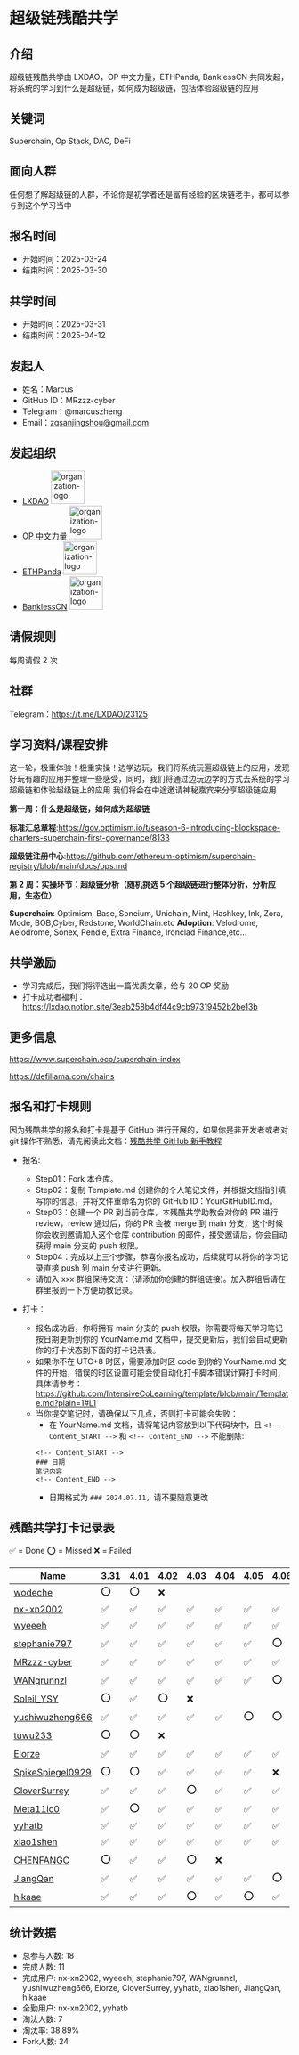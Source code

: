 
# 超级链残酷共学

## 介绍

超级链残酷共学由 LXDAO，OP 中文力量，ETHPanda, BanklessCN 共同发起，将系统的学习到什么是超级链，如何成为超级链，包括体验超级链的应用

## 关键词

Superchain, Op Stack, DAO, DeFi

## 面向人群

任何想了解超级链的人群，不论你是初学者还是富有经验的区块链老手，都可以参与到这个学习当中

## 报名时间

- 开始时间：2025-03-24
- 结束时间：2025-03-30

## 共学时间

- 开始时间：2025-03-31
- 结束时间：2025-04-12

## 发起人

- 姓名：Marcus
- GitHub ID：MRzzz-cyber
- Telegram：@marcuszheng
- Email：zqsanjingshou@gmail.com

## 发起组织

- [LXDAO](https://lxdao.io/) <img alt="organization-logo" height="60px" src="https://cdn.lxdao.io/bafkreiay6vxsvv3ksxr75lzzt3iqy3zja3o2epuxh47ivs24p2xs3awexm.png" />
- [OP 中文力量](https://x.com/optimismzh) <img alt="organization-logo" height="60px" src="https://cdn.lxdao.io/fd6ab062-09e5-4fe0-b6c4-e476e632e1d1.png" />
- [ETHPanda](https://ethpanda.org/) <img alt="organization-logo" height="60px" src="https://cdn.lxdao.io/10aed40b-4786-4c2b-aaaa-b7d8a119c00e.png" />
- [BanklessCN](https://0xbanklesscn.substack.com/) <img alt="organization-logo" height="60px" src="https://cdn.lxdao.io/79379614-a82a-4d41-93ca-9e050b3d3a5c.png" />

## 请假规则

每周请假 2 次

## 社群

Telegram：https://t.me/LXDAO/23125

## 学习资料/课程安排

这一轮，极重体验！极重实操！边学边玩，我们将系统玩遍超级链上的应用，发现好玩有趣的应用并整理一些感受，同时，我们将通过边玩边学的方式去系统的学习超级链和体验超级链上的应用
我们将会在中途邀请神秘嘉宾来分享超级链应用

**第一周：什么是超级链，如何成为超级链**

**标准汇总章程**:https://gov.optimism.io/t/season-6-introducing-blockspace-charters-superchain-first-governance/8133

**超级链注册中心**:https://github.com/ethereum-optimism/superchain-registry/blob/main/docs/ops.md

**第 2 周：实操环节：超级链分析（随机挑选 5 个超级链进行整体分析，分析应用，生态位）**

**Superchain**: Optimism, Base, Soneium, Unichain, Mint, Hashkey, Ink, Zora, Mode, BOB,Cyber, Redstone, WorldChain.etc
**Adoption**: Velodrome, Aelodrome, Sonex, Pendle, Extra Finance, Ironclad Finance,etc…

## 共学激励
- 学习完成后，我们将评选出一篇优质文章，给与 20 OP 奖励
- 打卡成功者福利：https://lxdao.notion.site/3eab258b4df44c9cb97319452b2be13b

## 更多信息

https://www.superchain.eco/superchain-index

https://defillama.com/chains

## 报名和打卡规则

因为残酷共学的报名和打卡是基于 GitHub 进行开展的，如果你是非开发者或者对 git 操作不熟悉，请先阅读此文档：[残酷共学 GitHub 新手教程](https://www.notion.so/lxdao/GitHub-bd65b981146947fea1fb675942567a45)

- 报名:

  - Step01：Fork 本仓库。
  - Step02：复制 Template.md 创建你的个人笔记文件，并根据文档指引填写你的信息，并将文件重命名为你的 GitHub ID：YourGitHubID.md。
  - Step03：创建一个 PR 到当前仓库，本残酷共学助教会对你的 PR 进行 review，review 通过后，你的 PR 会被 merge 到 main 分支，这个时候你会收到邀请加入这个仓库 contribution 的邮件，接受邀请后，你会自动获得 main 分支的 push 权限。
  - Step04：完成以上三个步骤，恭喜你报名成功，后续就可以将你的学习记录直接 push 到 main 分支进行更新。
  - 请加入 xxx 群组保持交流：（请添加你创建的群组链接)。加入群组后请在群里报到一下方便助教记录。

- 打卡：
  - 报名成功后，你将拥有 main 分支的 push 权限，你需要将每天学习笔记按日期更新到你的 YourName.md 文档中，提交更新后，我们会自动更新你的打卡状态到下面的打卡记录表。
  - 如果你不在 UTC+8 时区，需要添加时区 code 到你的 YourName.md 文件的开始，错误的时区设置可能会使自动化打卡脚本错误计算打卡时间，具体请参考：https://github.com/IntensiveCoLearning/template/blob/main/Template.md?plain=1#L1
  - 当你提交笔记时，请确保以下几点，否则打卡可能会失败：
    - 在 YourName.md 文档，请将笔记内容放到以下代码块中，且 `<!-- Content_START -->` 和 `<!-- Content_END -->` 不能删除:
    ```
    <!-- Content_START -->
    ### 日期
    笔记内容
    <!-- Content_END -->
    ```
    - 日期格式为 `### 2024.07.11`，请不要随意更改

## 残酷共学打卡记录表

✅ = Done ⭕️ = Missed ❌ = Failed

<!-- START_COMMIT_TABLE -->
| Name | 3.31 | 4.01 | 4.02 | 4.03 | 4.04 | 4.05 | 4.06 | 4.07 | 4.08 | 4.09 | 4.10 | 4.11 | 4.12 |
| ------------- | ---- | ---- | ---- | ---- | ---- | ---- | ---- | ---- | ---- | ---- | ---- | ---- | ---- |
| [wodeche](https://github.com/IntensiveCoLearning/Superchain/blob/main/wodeche.md) | ⭕️ | ⭕️ | ❌ | | | | | | | | | | |
| [nx-xn2002](https://github.com/IntensiveCoLearning/Superchain/blob/main/nx-xn2002.md) | ✅ | ✅ | ✅ | ✅ | ✅ | ✅ | ✅ | ✅ | ✅ | ✅ | ✅ | ✅ | ✅ |
| [wyeeeh](https://github.com/IntensiveCoLearning/Superchain/blob/main/wyeeeh.md) | ✅ | ✅ | ✅ | ✅ | ✅ | ✅ | ✅ | ✅ | ✅ | ✅ | ✅ | ✅ | ⭕️ |
| [stephanie797](https://github.com/IntensiveCoLearning/Superchain/blob/main/stephanie797.md) | ✅ | ✅ | ✅ | ✅ | ✅ | ✅ | ⭕️ | ✅ | ✅ | ✅ | ✅ | ⭕️ | ✅ |
| [MRzzz-cyber](https://github.com/IntensiveCoLearning/Superchain/blob/main/MRzzz-cyber.md) | ✅ | ✅ | ✅ | ✅ | ✅ | ✅ | ✅ | ⭕️ |   | ⭕️ | ❌ | | |
| [WANgrunnzl](https://github.com/IntensiveCoLearning/Superchain/blob/main/WANgrunnzl.md) | ✅ | ✅ | ✅ | ✅ | ✅ | ✅ | ⭕️ | ✅ | ✅ | ✅ | ✅ | ⭕️ | ⭕️ |
| [Soleil_YSY](https://github.com/IntensiveCoLearning/Superchain/blob/main/Soleil_YSY.md) | ⭕️ | ✅ | ⭕️ | ❌ | | | | | | | | | |
| [yushiwuzheng666](https://github.com/IntensiveCoLearning/Superchain/blob/main/yushiwuzheng666.md) | ✅ | ✅ | ✅ | ✅ | ✅ | ⭕️ | ⭕️ | ⭕️ |   | ✅ | ✅ | ✅ | ✅ |
| [tuwu233](https://github.com/IntensiveCoLearning/Superchain/blob/main/tuwu233.md) | ⭕️ | ⭕️ | ❌ | | | | | | | | | | |
| [Elorze](https://github.com/IntensiveCoLearning/Superchain/blob/main/Elorze.md) | ✅ | ✅ | ✅ | ✅ | ✅ | ✅ | ✅ | ✅ |   | ✅ | ✅ | ✅ | ⭕️ |
| [SpikeSpiegel0929](https://github.com/IntensiveCoLearning/Superchain/blob/main/SpikeSpiegel0929.md) | ⭕️ | ⭕️ | ✅ | ✅ | ✅ | ✅ | ❌ | | | | | | |
| [CloverSurrey](https://github.com/IntensiveCoLearning/Superchain/blob/main/CloverSurrey.md) | ✅ | ✅ | ✅ | ⭕️ | ✅ | ✅ | ✅ | ✅ |   | ✅ | ✅ | ⭕️ | ✅ |
| [Meta11ic0](https://github.com/IntensiveCoLearning/Superchain/blob/main/Meta11ic0.md) | ✅ | ⭕️ | ✅ | ✅ | ✅ | ✅ | ✅ | ⭕️ | ✅ | ⭕️ | ✅ | ✅ | ❌ |
| [yyhatb](https://github.com/IntensiveCoLearning/Superchain/blob/main/yyhatb.md) | ✅ | ✅ | ✅ | ✅ | ✅ | ✅ | ✅ | ✅ | ✅ | ✅ | ✅ | ✅ | ✅ |
| [xiao1shen](https://github.com/IntensiveCoLearning/Superchain/blob/main/xiao1shen.md) | ✅ | ✅ | ✅ | ✅ | ✅ | ✅ | ✅ | ⭕️ | ✅ | ✅ | ✅ | ✅ | ✅ |
| [CHENFANGC](https://github.com/IntensiveCoLearning/Superchain/blob/main/CHENFANGC.md) | ⭕️ | ✅ | ✅ | ⭕️ | ❌ | | | | | | | | |
| [JiangQan](https://github.com/IntensiveCoLearning/Superchain/blob/main/JiangQan.md) | ✅ | ✅ | ✅ | ✅ | ✅ | ✅ | ⭕️ | ⭕️ | ✅ | ✅ | ✅ | ✅ | ✅ |
| [hikaae](https://github.com/IntensiveCoLearning/Superchain/blob/main/hikaae.md) | ✅ | ✅ | ✅ | ⭕️ | ✅ | ⭕️ | ✅ | ✅ | ✅ | ✅ | ✅ | ✅ | ⭕️ |
<!-- END_COMMIT_TABLE -->










































































































































































































































































































<!-- STATISTICALDATA_START -->
## 统计数据

- 总参与人数: 18
- 完成人数: 11
- 完成用户: nx-xn2002, wyeeeh, stephanie797, WANgrunnzl, yushiwuzheng666, Elorze, CloverSurrey, yyhatb, xiao1shen, JiangQan, hikaae
- 全勤用户: nx-xn2002, yyhatb
- 淘汰人数: 7
- 淘汰率: 38.89%
- Fork人数: 24
<!-- STATISTICALDATA_END -->

<!-- END_COMMIT_TABLE -->

<!-- STATISTICALDATA_START -->
<!-- STATISTICALDATA_END -->

